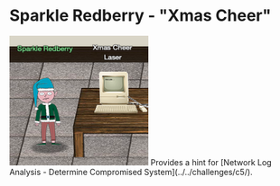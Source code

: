 # Sparkle Redberry - "Xmas Cheer"
<img class="elf_avatar" src="../../img/hints/h5/sparkle_redberry.png"/>
Provides a hint for [Network Log Analysis - Determine Compromised System](../../challenges/c5/).
